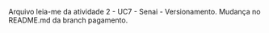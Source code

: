 Arquivo leia-me da atividade 2 -  UC7 - Senai - Versionamento.
Mudança no README.md da branch pagamento.
